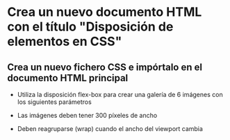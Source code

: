 # Crea un nuevo documento HTML con el título "Disposición de elementos en CSS"

## Crea un nuevo fichero CSS e impórtalo en el documento HTML principal

- Utiliza la disposición flex-box para crear una galería de 6 imágenes con los siguientes parámetros

- Las imágenes deben tener 300 píxeles de ancho

- Deben reagruparse (wrap) cuando el ancho del viewport cambia